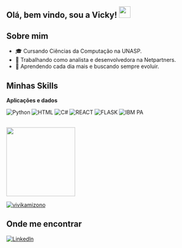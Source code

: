 <h2> Olá, bem vindo, sou a Vicky! <img src="https://media.tenor.com/x5mCUZFo-9sAAAAi/hello-kitty.gif" width="30"></h2>

## Sobre mim

- 🎓 Cursando Ciências da Computação na UNASP.
- 💼 Trabalhando como analista e desenvolvedora na Netpartners.
- 🌱 Aprendendo cada dia mais e buscando sempre evoluir.

## Minhas Skills

**Aplicações e dados**

![Python](https://img.shields.io/badge/Python-3776AB?style=for-the-badge&logo=python&logoColor=white)
![HTML](https://img.shields.io/badge/HTML-239120?style=for-the-badge&logo=html5&logoColor=white)
![C#](https://img.shields.io/badge/C%23-239120?style=for-the-badge&logo=c-sharp&logoColor=white)
![REACT](https://img.shields.io/badge/React-20232A?style=for-the-badge&logo=react&logoColor=61DAFB)
![FLASK](https://img.shields.io/badge/Flask-000000?style=for-the-badge&logo=flask&logoColor=white)
![IBM PA](https://img.shields.io/badge/IBM%20Planning%20Analytics-052FAD?style=for-the-badge&logo=ibm&logoColor=white)
![]()


<br/>

<a href="https://github.com/vivikamizono" title="Perfil da Vicky">
  <img height="180em" src="https://github-readme-stats.vercel.app/api?username=vivikamizono&theme=dracula&show_icons=true" />
</a>

[![vivikamizono](https://github-readme-stats.vercel.app/api/top-langs/?username=vivikamizono&hide=html&layout=compact&theme=default&title_color=000000&icon_color=000000&text_color=000000&bg_color=ffe4e1)](https://github.com/vivikamizono/github-readme-stats)

## Onde me encontrar

[![Linkedln](https://img.shields.io/badge/LinkedIn-0077B5?style=for-the-badge&logo=linkedin&logoColor=white=https://www.linkedin.com/in/vitoriamagarkamizono/)](https://www.linkedin.com/in/vitoriamagarkamizono/)


